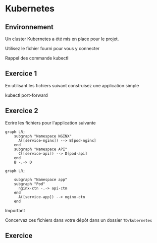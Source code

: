 # Kubernetes

## Environnement

Un cluster Kubernetes a été mis en place pour le projet.

Utilisez le fichier fourni pour vous y connecter 

Rappel des commande kubectl 

## Exercice 1

En utilisant les fichiers suivant construisez une application simple

kubectl port-forward

## Exercice 2 

Ecrire les fichiers pour l'application suivante

```mermaid
graph LR;
    subgraph "Namespace NGINX"
      A([service-nginx]) --> B[pod-nginx]
    end
    subgraph "Namespace API"
      C([service-api]) --> D[pod-api]
    end
    B -.-> D
```

```mermaid
graph LR;
    
    subgraph "Namespace app"
    subgraph "Pod"
      nginx-ctn -.-> api-ctn 
    end
      A([service-app]) --> nginx-ctn
    end
```

> [!IMPORTANT]
> Concervez ces fichiers dans votre dépôt dans un dossier `TD/kubernetes`

## Exercice 

